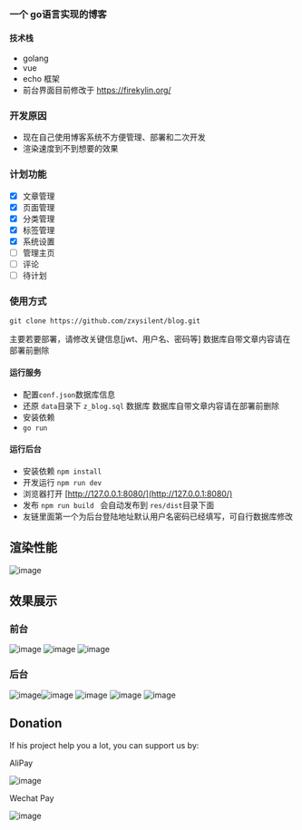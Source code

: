 ### 一个 go语言实现的博客 
#### 技术栈
- golang
- vue
- echo 框架
- 前台界面目前修改于 https://firekylin.org/
### 开发原因 
- 现在自己使用博客系统不方便管理、部署和二次开发
- 渲染速度到不到想要的效果
### 计划功能
- [x] 文章管理
- [x] 页面管理
- [x] 分类管理
- [x] 标签管理
- [x] 系统设置
- [ ] 管理主页
- [ ] 评论
- [ ] 待计划
### 使用方式
```
git clone https://github.com/zxysilent/blog.git
```
主要若要部署，请修改关键信息[jwt、用户名、密码等]
数据库自带文章内容请在部署前删除
####  运行服务
- 配置```conf.json```数据库信息
- 还原 ```data```目录下 ```z_blog.sql``` 数据库
数据库自带文章内容请在部署前删除
- 安装依赖
- ```go run```  
####  运行后台
- 安装依赖 ``` npm install ```
- 开发运行 ``` npm run dev ```
- 浏览器打开 [http://127.0.0.1:8080/](http://127.0.0.1:8080/)
- 发布 ```npm run build ``` 会自动发布到 ```res/dist```目录下面
- 友链里面第一个为后台登陆地址默认用户名密码已经填写，可自行数据库修改

## 渲染性能
![image](./data/imgs/benchmark.png)
## 效果展示
### 前台
![image](./data/imgs/front-0.png)
![image](./data/imgs/front-1.png)
![image](./data/imgs/front-2.png)
### 后台
![image](./data/imgs/backend-0.png)![image](./data/imgs/backend-1.png)
![image](./data/imgs/backend-2.png)
![image](./data/imgs/backend-3.png)
![image](./data/imgs/backend-4.png)

## Donation
If his project help you a lot, you can support us by:

AliPay

![image](./data/imgs/alipay.png)

Wechat Pay

![image](./data/imgs/wechatpay.png)